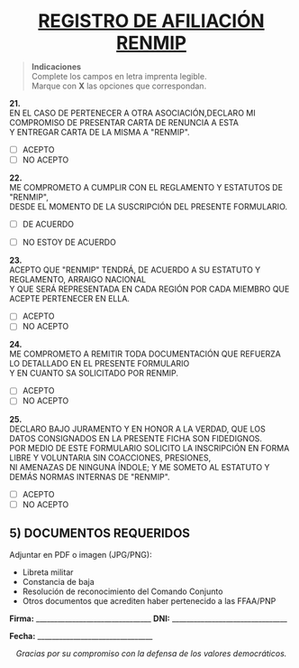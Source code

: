 <p align="center">
  <strong style="font-size:32px;"><u>REGISTRO DE AFILIACIÓN RENMIP</u></strong><br/>
</p>

> **Indicaciones**  
> Complete los campos en letra imprenta legible.  
> Marque con **X** las opciones que correspondan.  

**21.**  
EN EL CASO DE PERTENECER A OTRA ASOCIACIÓN,DECLARO MI COMPROMISO DE PRESENTAR CARTA DE RENUNCIA A ESTA  
Y ENTREGAR CARTA DE LA MISMA A "RENMIP".  

- [ ] ACEPTO  
- [ ] NO ACEPTO  

<div style="page-break-after: always;"></div>

**22.**  
ME COMPROMETO A CUMPLIR CON EL REGLAMENTO Y ESTATUTOS DE "RENMIP",  
DESDE EL MOMENTO DE LA SUSCRIPCIÓN DEL PRESENTE FORMULARIO.  

- [ ] DE ACUERDO  
- [ ] NO ESTOY DE ACUERDO  


**23.**  
ACEPTO QUE "RENMIP" TENDRÁ, DE ACUERDO A SU ESTATUTO Y REGLAMENTO, ARRAIGO NACIONAL  
Y QUE SERÁ REPRESENTADA EN CADA REGIÓN POR CADA MIEMBRO QUE ACEPTE PERTENECER EN ELLA.  

- [ ] ACEPTO  
- [ ] NO ACEPTO  

**24.**  
ME COMPROMETO A REMITIR TODA DOCUMENTACIÓN QUE REFUERZA LO DETALLADO EN EL PRESENTE FORMULARIO  
Y EN CUANTO SA SOLICITADO POR RENMIP.  

- [ ] ACEPTO  
- [ ] NO ACEPTO  

**25.**  
DECLARO BAJO JURAMENTO Y EN HONOR A LA VERDAD, QUE LOS DATOS CONSIGNADOS EN LA PRESENTE FICHA SON FIDEDIGNOS.  
POR MEDIO DE ESTE FORMULARIO SOLICITO LA INSCRIPCIÓN EN FORMA LIBRE Y VOLUNTARIA SIN COACCIONES, PRESIONES,  
NI AMENAZAS DE NINGUNA ÍNDOLE; Y ME SOMETO AL ESTATUTO Y DEMÁS NORMAS INTERNAS DE "RENMIP".  

- [ ] ACEPTO  
- [ ] NO ACEPTO  

## 5) DOCUMENTOS REQUERIDOS
Adjuntar en PDF o imagen (JPG/PNG):  
- Libreta militar  
- Constancia de baja  
- Resolución de reconocimiento del Comando Conjunto  
- Otros documentos que acrediten haber pertenecido a las FFAA/PNP  


**Firma:** ________________________________    **DNI:** ________________________________  

**Fecha:** ________________________________

<p align="center"><em>Gracias por su compromiso con la defensa de los valores democráticos.</em></p>
